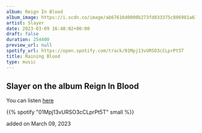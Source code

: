 ```yaml
---
album: Reign In Blood
album_image: https://i.scdn.co/image/ab67616d0000b273fd833375c806981a61bb82ec
artist: Slayer
date: 2023-03-09 16:48:02+00:00
draft: false
duration: 254400
preview_url: null
spotify_url: https://open.spotify.com/track/01Mpj13vURSO3cCLprPt5T
title: Raining Blood
type: music
---
```



## Slayer on the album Reign In Blood

You can listen [here](https://open.spotify.com/track/01Mpj13vURSO3cCLprPt5T)

{{% spotify "01Mpj13vURSO3cCLprPt5T" small %}}

added on March 09, 2023